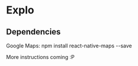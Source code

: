 # Explo
## Dependencies
Google Maps:
npm install react-native-maps --save

More instructions coming :P
